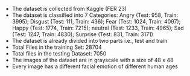 <ul>
<li>The dataset is collected from Kaggle (FER 23)</li>
<li>The dataset is classified into 7 Categories: Angry (Test: 958, Train: 3995); Disgust (Test: 111, Train: 436); Fear (Test: 1024, Train: 4097); Happy (Test: 1774, Train: 7215); neutral (Test: 1233, Train: 4965); Sad (Test: 1247, Train: 4830); Surprise (Test: 831, Train: 3171)</li>
<li>The dataset is already divided into two parts i.e., test and train</li>
<li>Total Files in the training Set: 28704</li>
<li>Total files in the testing Dataset: 7050</li>
<li>The images of the dataset are in grayscale with a size of 48 x 48</li>
<li>Every image has a different facial emotion of different human ages</li>
</ul>
